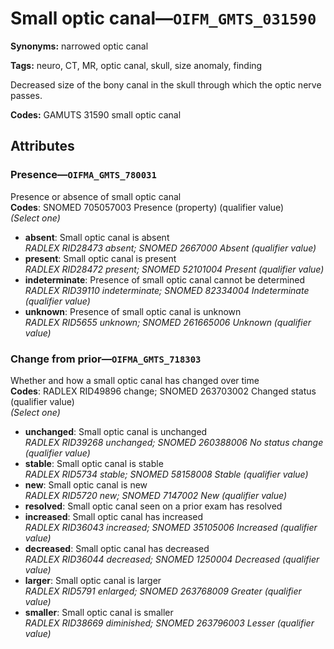 # Small optic canal—`OIFM_GMTS_031590`

**Synonyms:** narrowed optic canal

**Tags:** neuro, CT, MR, optic canal, skull, size anomaly, finding

Decreased size of the bony canal in the skull through which the optic nerve passes.

**Codes:** GAMUTS 31590 small optic canal

## Attributes

### Presence—`OIFMA_GMTS_780031`

Presence or absence of small optic canal  
**Codes**: SNOMED 705057003 Presence (property) (qualifier value)  
*(Select one)*

- **absent**: Small optic canal is absent  
_RADLEX RID28473 absent; SNOMED 2667000 Absent (qualifier value)_
- **present**: Small optic canal is present  
_RADLEX RID28472 present; SNOMED 52101004 Present (qualifier value)_
- **indeterminate**: Presence of small optic canal cannot be determined  
_RADLEX RID39110 indeterminate; SNOMED 82334004 Indeterminate (qualifier value)_
- **unknown**: Presence of small optic canal is unknown  
_RADLEX RID5655 unknown; SNOMED 261665006 Unknown (qualifier value)_

### Change from prior—`OIFMA_GMTS_718303`

Whether and how a small optic canal has changed over time  
**Codes**: RADLEX RID49896 change; SNOMED 263703002 Changed status (qualifier value)  
*(Select one)*

- **unchanged**: Small optic canal is unchanged  
_RADLEX RID39268 unchanged; SNOMED 260388006 No status change (qualifier value)_
- **stable**: Small optic canal is stable  
_RADLEX RID5734 stable; SNOMED 58158008 Stable (qualifier value)_
- **new**: Small optic canal is new  
_RADLEX RID5720 new; SNOMED 7147002 New (qualifier value)_
- **resolved**: Small optic canal seen on a prior exam has resolved  
- **increased**: Small optic canal has increased  
_RADLEX RID36043 increased; SNOMED 35105006 Increased (qualifier value)_
- **decreased**: Small optic canal has decreased  
_RADLEX RID36044 decreased; SNOMED 1250004 Decreased (qualifier value)_
- **larger**: Small optic canal is larger  
_RADLEX RID5791 enlarged; SNOMED 263768009 Greater (qualifier value)_
- **smaller**: Small optic canal is smaller  
_RADLEX RID38669 diminished; SNOMED 263796003 Lesser (qualifier value)_